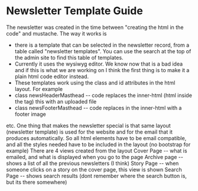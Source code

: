 # Newsletter Template Guide

The newsletter was created in the time between "creating the html in the code" and mustache. The way it works is
* there is a template that can be selected in the newsletter record, from a table called "newsletter templates". You can use the search at the top of the admin site to find this table of templates.
* Currently it uses the wysiwyg editor. We know now that is a bad idea and if this is what we are working on I think the first thing is to make it a plain html code editor instead.
* These templates work using the class and id attributes in the html layout.
For example
* class newsHeaderMasthead -- code replaces the inner-html (html inside the tag) this with an uploaded file
* class newsFooterMasthead -- code replaces in the inner-html with a footer image

etc.
One thing that makes the newsletter special is that same layout (newsletter template) is used for the website and for the email that it produces automatically. So all html elements have to be email compatible, and all the styles needed have to be included in the layout (no bootstrap for example)
There are 4 views created from the layout
Cover Page -- what is emailed, and what is displayed when you go to the page
Archive page -- shows a list of all the previous newsletters (I think)
Story Page -- when someone clicks on a story on the cover page, this view is shown
Search Page -- shows search results (dont remember where the search button is, but its there somewhere)
